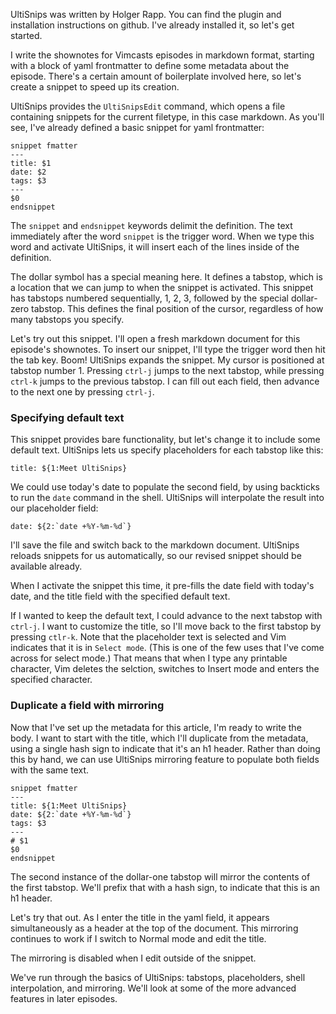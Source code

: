 UltiSnips was written by Holger Rapp. You can find the plugin and installation instructions on github. I've already installed it, so let's get started.

I write the shownotes for Vimcasts episodes in markdown format, starting with a block of yaml frontmatter to define some metadata about the episode. There's a certain amount of boilerplate involved here, so let's create a snippet to speed up its creation.

UltiSnips provides the `UltiSnipsEdit` command, which opens a file containing snippets for the current filetype, in this case markdown. As you'll see, I've already defined a basic snippet for yaml frontmatter:

    snippet fmatter
    ---
    title: $1
    date: $2
    tags: $3
    ---
    $0
    endsnippet

The `snippet` and `endsnippet` keywords delimit the definition. The text immediately after the word `snippet` is the trigger word. When we type this word and activate UltiSnips, it will insert each of the lines inside of the definition.

The dollar symbol has a special meaning here. It defines a tabstop, which is a location that we can jump to when the snippet is activated. This snippet has tabstops numbered sequentially, 1, 2, 3, followed by the special dollar-zero tabstop. This defines the final position of the cursor, regardless of how many tabstops you specify.

Let's try out this snippet. I'll open a fresh markdown document for this episode's shownotes. To insert our snippet, I'll type the trigger word then hit the tab key. Boom! UltiSnips expands the snippet. My cursor is positioned at tabstop number 1. Pressing `ctrl-j` jumps to the next tabstop, while pressing `ctrl-k` jumps to the previous tabstop. I can fill out each field, then advance to the next one by pressing `ctrl-j`.

### Specifying default text

This snippet provides bare functionality, but let's change it to include some default text. UltiSnips lets us specify placeholders for each tabstop like this:

    title: ${1:Meet UltiSnips}

We could use today's date to populate the second field, by using backticks to run the `date` command in the shell. UltiSnips will interpolate the result into our placeholder field:

    date: ${2:`date +%Y-%m-%d`}

I'll save the file and switch back to the markdown document. UltiSnips reloads snippets for us automatically, so our revised snippet should be available already.

When I activate the snippet this time, it pre-fills the date field with today's date, and the title field with the specified default text.

If I wanted to keep the default text, I could advance to the next tabstop with `ctrl-j`.
I want to customize the title, so I'll move back to the first tabstop by pressing `ctlr-k`.
Note that the placeholder text is selected and Vim indicates that it is in `Select mode`.
(This is one of the few uses that I've come across for select mode.)
That means that when I type any printable character, Vim deletes the selction, switches to Insert mode and enters the specified character.

### Duplicate a field with mirroring

Now that I've set up the metadata for this article, I'm ready to write the body. I want to start with the title, which I'll duplicate from the metadata, using a single hash sign to indicate that it's an h1 header. Rather than doing this by hand, we can use UltiSnips mirroring feature to populate both fields with the same text.

    snippet fmatter
    ---
    title: ${1:Meet UltiSnips}
    date: ${2:`date +%Y-%m-%d`}
    tags: $3
    ---
    # $1
    $0
    endsnippet

The second instance of the dollar-one tabstop will mirror the contents of the first tabstop. We'll prefix that with a hash sign, to indicate that this is an h1 header.

Let's try that out. As I enter the title in the yaml field, it appears simultaneously as a header at the top of the document. This mirroring continues to work if I switch to Normal mode and edit the title.

The mirroring is disabled when I edit outside of the snippet.

We've run through the basics of UltiSnips: tabstops, placeholders, shell interpolation, and mirroring. We'll look at some of the more advanced features in later episodes.

